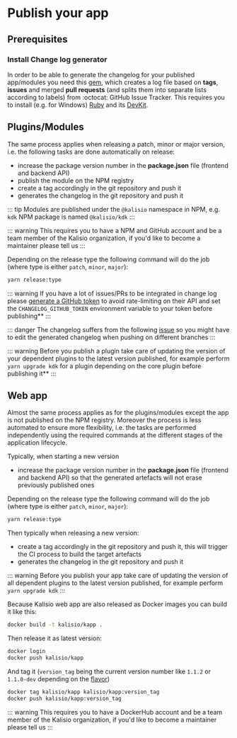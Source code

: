 # Publish your app

## Prerequisites

### Install Change log generator

In order to be able to generate the changelog for your published app/modules you need this [gem](https://github.com/skywinder/github-changelog-generator), which creates a log file based on **tags**, **issues** and merged **pull requests** (and splits them into separate lists according to labels) from :octocat: GitHub Issue Tracker. This requires you to install (e.g. for Windows) [Ruby](http://rubyinstaller.org/downloads/) and its [DevKit](https://github.com/oneclick/rubyinstaller/wiki/Development-Kit).

## Plugins/Modules

The same process applies when releasing a patch, minor or major version, i.e. the following tasks are done automatically on release:
* increase the package version number in the **package.json** file (frontend and backend API)
* publish the module on the NPM registry
* create a tag accordingly in the git repository and push it
* generates the changelog in the git repository and push it

::: tip
Modules are published under the `@kalisio` namespace in NPM, e.g. `kdk` NPM package is named `@kalisio/kdk`
:::

::: warning
This requires you to have a NPM and GitHub account and be a team member of the Kalisio organization, if you'd like to become a maintainer please tell us
:::

Depending on the release type the following command will do the job (where type is either `patch`, `minor`, `major`):
```bash
yarn release:type
```

::: warning
If you have a lot of issues/PRs to be integrated in change log please [generate a GitHub token](https://github.com/github-changelog-generator/github-changelog-generator#github-token) to avoid rate-limiting on their API and set the `CHANGELOG_GITHUB_TOKEN` environment variable to your token before publishing**
:::

::: danger
The changelog suffers from the following [issue](https://github.com/github-changelog-generator/github-changelog-generator/issues/497) so you might have to edit the generated changelog when pushing on different branches
:::

::: warning
Before you publish a plugin take care of updating the version of your dependent plugins to the latest version published, for example  perform `yarn upgrade kdk` for a plugin depending on the core plugin before publishing it**
:::

## Web app

Almost the same process applies as for the plugins/modules except the app is not published on the NPM registry. Moreover the process is less automated to ensure more flexibility, i.e. the tasks are performed independently using the required commands at the different stages of the application lifecycle.

Typically, when starting a new version
* increase the package version number in the **package.json** file (frontend and backend API) so that the generated artefacts will not erase previously published ones

Depending on the release type the following command will do the job (where type is either `patch`, `minor`, `major`):
```bash
yarn release:type
```

Then typically when releasing a new version:
* create a tag accordingly in the git repository and push it, this will trigger the CI process to build the target artefacts
* generates the changelog in the git repository and push it

::: warning
Before you publish your app take care of updating the version of all dependent plugins to the latest version published, for example perform `yarn upgrade kdk`
:::

Because Kalisio web app are also released as Docker images you can build it like this:
```bash
docker build -t kalisio/kapp .
```
Then release it as latest version:
```bash
docker login
docker push kalisio/kapp
```
And tag it (`version_tag` being the current version number like `1.1.2` or `1.1.0-dev` depending on the [flavor](./deploy.md))
```bash
docker tag kalisio/kapp kalisio/kapp:version_tag
docker push kalisio/kapp:version_tag
```

::: warning
This requires you to have a DockerHub account and be a team member of the Kalisio organization, if you'd like to become a maintainer please tell us
:::
